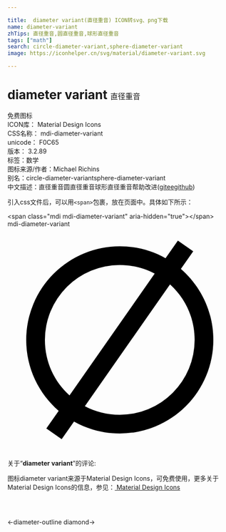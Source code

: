 ```yaml
---

title:  diameter variant(直径重音) ICON转svg、png下载
name: diameter-variant
zhTips: 直径重音,圆直径重音,球形直径重音
tags: ["math"]
search: circle-diameter-variant,sphere-diameter-variant
image: https://iconhelper.cn/svg/material/diameter-variant.svg

---
```


# diameter variant  <small style="font-size: 60%;font-weight: 100">直径重音</small>


<div class="detail-page">
<p>
<span><span class="badge-success badge">免费图标</span> </span>
<br/>
<span>
ICON库：
<span class="badge-secondary badge">Material Design Icons</span> 
</span>
<br/>
<span>
CSS名称：
<span class="badge-secondary badge">mdi-diameter-variant</span> 
</span>
<br/>
<span>
unicode：
<span class="badge-secondary badge">F0C65</span> 
<copy-btn content='F0C65' btn-title=""></copy-btn>
<copy-btn :content='String.fromCodePoint(parseInt("F0C65", 16))' btn-title="复制U"></copy-btn>
</span>
<br/>
<span>
版本：
<span class="badge-secondary badge">3.2.89</span> 
</span><br/><span>标签：<span class="badge-light badge"><router-link to="/tags/math.html">数学</router-link></span></span>
<br/>
<span>图标来源/作者：<span class="badge-light badge">Michael Richins</span></span> 
<br/>
<span>别名：<span class="badge-light badge">circle-diameter-variant</span><span class="badge-light badge">sphere-diameter-variant</span></span><br/><span class="zh-detail">中文描述：<span class="badge-primary badge">直径重音</span><span class="badge-primary badge">圆直径重音</span><span class="badge-primary badge">球形直径重音</span><span class="help-link"><span>帮助改进</span>(<a href="https://gitee.com/liuwave/icon-helper/edit/master/json/material/diameter-variant.json" target="_blank" rel="noopener noreferrer">gitee</a><a href="https://github.com/liuwave/icon-helper/edit/master/json/material/diameter-variant.json" target="_blank" rel="noopener noreferrer">github</a></span>)</span><br/>
</p>
</div>
<div class="alert alert-dark">
  <i class="mdi mdi-diameter-variant mdi-48px"></i>
  <i class="mdi mdi-diameter-variant mdi-36px"></i>
  <i class="mdi mdi-diameter-variant mdi-24px"></i>
  <i class="mdi mdi-diameter-variant mdi-18px"></i>
</div>
<div>
  <p>引入css文件后，可以用<code>&lt;span&gt;</code>包裹，放在页面中。具体如下所示：    
  </p>
  <div class="alert alert-primary" style="font-size: 14px">
    &lt;span class="mdi mdi-diameter-variant" aria-hidden="true"&gt;&lt;/span&gt;
    <copy-btn content='<span class="mdi mdi-diameter-variant" aria-hidden="true"></span>'></copy-btn>
  </div>
  <div class="alert alert-secondary">
    <i class="mdi mdi-diameter-variant"
    style="font-size: 24px"
    aria-hidden="true"></i> mdi-diameter-variant
    <copy-btn content="mdi-diameter-variant" btn-title="复制图标名称"></copy-btn>
  </div>
</div>
<div id="svg" class="svg-wrap">
<svg xmlns="http://www.w3.org/2000/svg" viewBox="0 0 24 24"><path d="M4.15,21.46L5.47,19.58C3.35,17.74 2,15.03 2,12A10,10 0 0,1 12,2C13.78,2 15.44,2.46 16.89,3.27L18.21,1.39L19.85,2.54L18.53,4.42C20.65,6.26 22,8.97 22,12A10,10 0 0,1 12,22C10.22,22 8.56,21.54 7.11,20.73L5.79,22.61L4.15,21.46M12,4A8,8 0 0,0 4,12C4,14.35 5,16.46 6.63,17.93L15.73,4.92C14.62,4.33 13.35,4 12,4M12,20A8,8 0 0,0 20,12C20,9.65 19,7.54 17.37,6.07L8.27,19.08C9.38,19.67 10.65,20 12,20Z" /></svg>
</div>
<detail full-name='mdi-diameter-variant'></detail>
<div class="icon-detail__container">
<p>关于“<b>diameter variant</b>”的评论:</p>
</div>
<Vssue title="关于“diameter variant”的评论" />    
<div><p>图标diameter variant来源于Material Design Icons，可免费使用，更多关于 Material Design Icons的信息，参见：<a target="_blank" href="https://iconhelper.cn/material.html"> Material Design Icons</a>
</p></div>

<div style="padding:2rem 0 " class="page-nav"><p class="inner"><span class="prev">←<router-link to="/icon/diameter-outline.html">diameter-outline</router-link></span> <span class="next"><router-link to="/icon/diamond.html">diamond</router-link>→</span></p></div>

